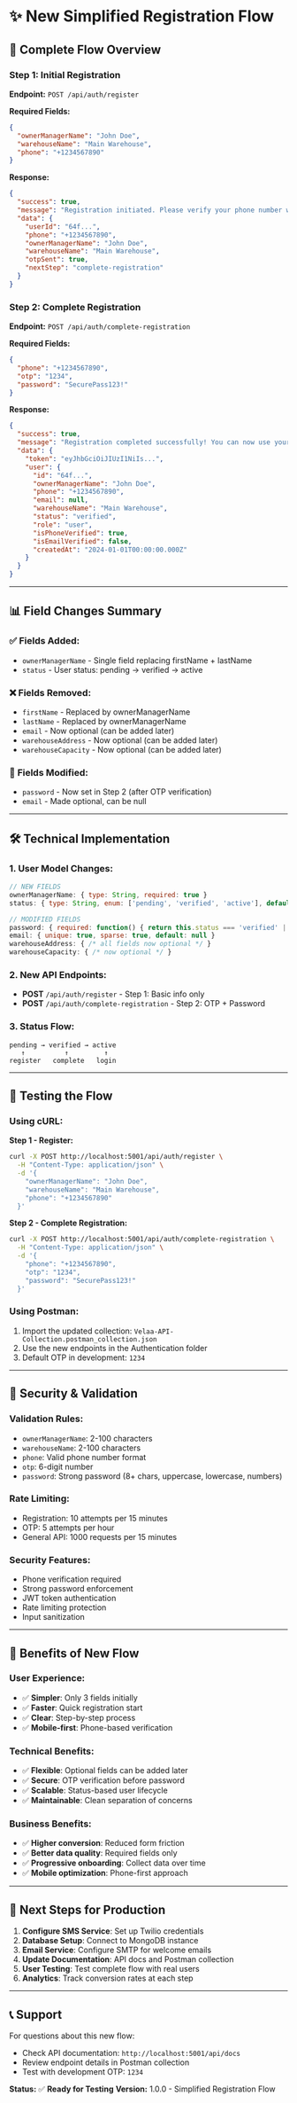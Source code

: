 # ✨ New Simplified Registration Flow

## 🔄 **Complete Flow Overview**

### **Step 1: Initial Registration**
**Endpoint:** `POST /api/auth/register`

**Required Fields:**
```json
{
  "ownerManagerName": "John Doe",
  "warehouseName": "Main Warehouse",
  "phone": "+1234567890"
}
```

**Response:**
```json
{
  "success": true,
  "message": "Registration initiated. Please verify your phone number with the OTP sent.",
  "data": {
    "userId": "64f...",
    "phone": "+1234567890",
    "ownerManagerName": "John Doe",
    "warehouseName": "Main Warehouse",
    "otpSent": true,
    "nextStep": "complete-registration"
  }
}
```

### **Step 2: Complete Registration**
**Endpoint:** `POST /api/auth/complete-registration`

**Required Fields:**
```json
{
  "phone": "+1234567890",
  "otp": "1234",
  "password": "SecurePass123!"
}
```

**Response:**
```json
{
  "success": true,
  "message": "Registration completed successfully! You can now use your account.",
  "data": {
    "token": "eyJhbGciOiJIUzI1NiIs...",
    "user": {
      "id": "64f...",
      "ownerManagerName": "John Doe",
      "phone": "+1234567890",
      "email": null,
      "warehouseName": "Main Warehouse",
      "status": "verified",
      "role": "user",
      "isPhoneVerified": true,
      "isEmailVerified": false,
      "createdAt": "2024-01-01T00:00:00.000Z"
    }
  }
}
```

---

## 📊 **Field Changes Summary**

### ✅ **Fields Added:**
- `ownerManagerName` - Single field replacing firstName + lastName
- `status` - User status: pending → verified → active

### ❌ **Fields Removed:**
- `firstName` - Replaced by ownerManagerName
- `lastName` - Replaced by ownerManagerName  
- `email` - Now optional (can be added later)
- `warehouseAddress` - Now optional (can be added later)
- `warehouseCapacity` - Now optional (can be added later)

### 🔄 **Fields Modified:**
- `password` - Now set in Step 2 (after OTP verification)
- `email` - Made optional, can be null

---

## 🛠 **Technical Implementation**

### **1. User Model Changes:**
```javascript
// NEW FIELDS
ownerManagerName: { type: String, required: true }
status: { type: String, enum: ['pending', 'verified', 'active'], default: 'pending' }

// MODIFIED FIELDS  
password: { required: function() { return this.status === 'verified' || this.status === 'active'; } }
email: { unique: true, sparse: true, default: null }
warehouseAddress: { /* all fields now optional */ }
warehouseCapacity: { /* now optional */ }
```

### **2. New API Endpoints:**
- **POST** `/api/auth/register` - Step 1: Basic info only
- **POST** `/api/auth/complete-registration` - Step 2: OTP + Password

### **3. Status Flow:**
```
pending → verified → active
   ↑          ↑         ↑
register   complete   login
```

---

## 🧪 **Testing the Flow**

### **Using cURL:**

**Step 1 - Register:**
```bash
curl -X POST http://localhost:5001/api/auth/register \
  -H "Content-Type: application/json" \
  -d '{
    "ownerManagerName": "John Doe",
    "warehouseName": "Main Warehouse", 
    "phone": "+1234567890"
  }'
```

**Step 2 - Complete Registration:**
```bash
curl -X POST http://localhost:5001/api/auth/complete-registration \
  -H "Content-Type: application/json" \
  -d '{
    "phone": "+1234567890",
    "otp": "1234",
    "password": "SecurePass123!"
  }'
```

### **Using Postman:**
1. Import the updated collection: `Velaa-API-Collection.postman_collection.json`
2. Use the new endpoints in the Authentication folder
3. Default OTP in development: `1234`

---

## 🔐 **Security & Validation**

### **Validation Rules:**
- `ownerManagerName`: 2-100 characters
- `warehouseName`: 2-100 characters  
- `phone`: Valid phone number format
- `otp`: 6-digit number
- `password`: Strong password (8+ chars, uppercase, lowercase, numbers)

### **Rate Limiting:**
- Registration: 10 attempts per 15 minutes
- OTP: 5 attempts per hour
- General API: 1000 requests per 15 minutes

### **Security Features:**
- Phone verification required
- Strong password enforcement
- JWT token authentication
- Rate limiting protection
- Input sanitization

---

## 🎯 **Benefits of New Flow**

### **User Experience:**
- ✅ **Simpler**: Only 3 fields initially
- ✅ **Faster**: Quick registration start
- ✅ **Clear**: Step-by-step process
- ✅ **Mobile-first**: Phone-based verification

### **Technical Benefits:**
- ✅ **Flexible**: Optional fields can be added later
- ✅ **Secure**: OTP verification before password
- ✅ **Scalable**: Status-based user lifecycle
- ✅ **Maintainable**: Clean separation of concerns

### **Business Benefits:**
- ✅ **Higher conversion**: Reduced form friction
- ✅ **Better data quality**: Required fields only
- ✅ **Progressive onboarding**: Collect data over time
- ✅ **Mobile optimization**: Phone-first approach

---

## 🚀 **Next Steps for Production**

1. **Configure SMS Service**: Set up Twilio credentials
2. **Database Setup**: Connect to MongoDB instance  
3. **Email Service**: Configure SMTP for welcome emails
4. **Update Documentation**: API docs and Postman collection
5. **User Testing**: Test complete flow with real users
6. **Analytics**: Track conversion rates at each step

---

## 📞 **Support**

For questions about this new flow:
- Check API documentation: `http://localhost:5001/api/docs`
- Review endpoint details in Postman collection
- Test with development OTP: `1234`

**Status:** ✅ **Ready for Testing**
**Version:** 1.0.0 - Simplified Registration Flow
